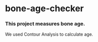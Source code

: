 # bone-age-checker


### This project measures bone age.
We used Contour Analysis to calculate age.
